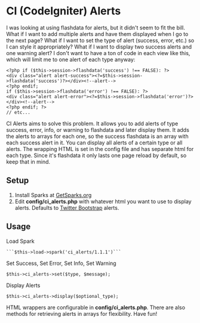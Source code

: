 CI (CodeIgniter) Alerts
============================

I was looking at using flashdata for alerts, but it didn't seem to fit the bill. What if I want to add multiple alerts and have them displayed when I go to the next page? What if I want to set the type of alert (success, error, etc.) so I can style it appropriately? What if I want to display two success alerts and one warning alert? I don't want to have a ton of code in each view like this, which will limit me to one alert of each type anyway:

    <?php if ($this->session->flashdata('success') !== FALSE): ?>
    <div class="alert alert-success"><?=$this->session->flashdata('success')?></div><!--alert-->
    <?php endif;
    if ($this->session->flashdata('error') !== FALSE): ?>
    <div class="alert alert-error"><?=$this->session->flashdata('error')?></div><!--alert-->
    <?php endif; ?>
    // etc...

CI Alerts aims to solve this problem. It allows you to add alerts of type success, error, info, or warning to flashdata and later display them. It adds the alerts to arrays for each one, so the success flashdata is an array with each success alert in it. You can display all alerts of a certain type or all alerts. The wrapping HTML is set in the config file and has separate html for each type. Since it's flashdata it only lasts one page reload by default, so keep that in mind.

Setup
----------------------------

1. Install Sparks at [GetSparks.org](http://getsparks.org)
3. Edit **config/ci_alerts.php** with whatever html you want to use to display alerts. Defaults to [Twitter Bootstrap](http://bootstrap.io) alerts.

Usage
----------------------------

Load Spark 

    ```$this->load->spark('ci_alerts/1.1.1')```

Set Success, Set Error, Set Info, Set Warning

    $this->ci_alerts->set($type, $message);
    
Display Alerts

    $this->ci_alerts->display($optional_type);

HTML wrappers are configurable in **config/ci_alerts.php**. There are also methods for retrieving alerts in arrays for flexibility. Have fun!